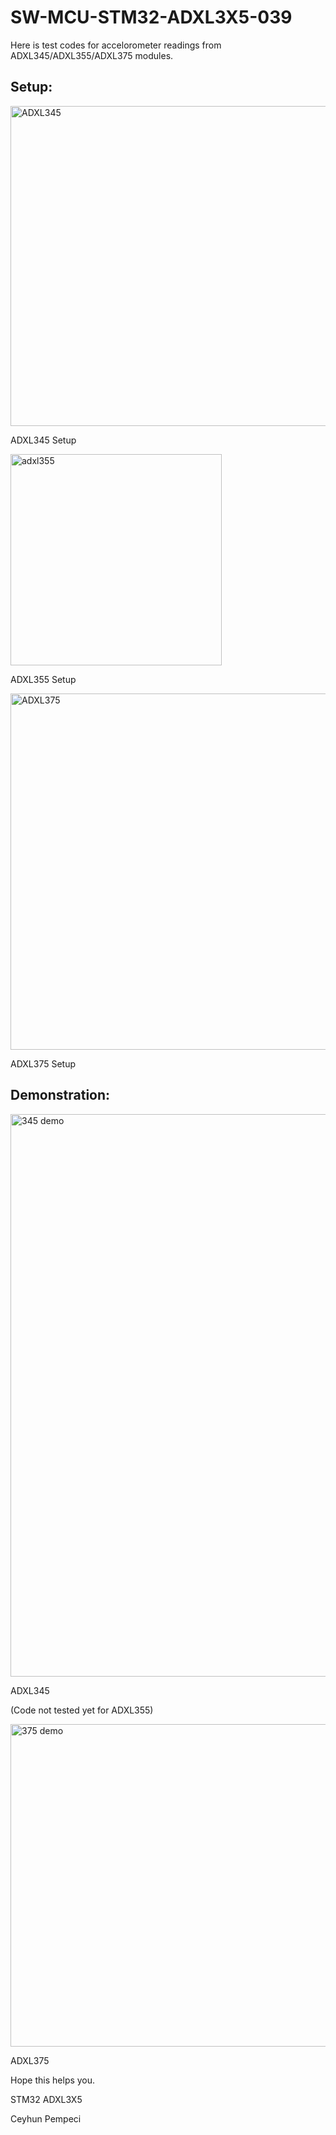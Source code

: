 # SW-MCU-STM32-ADXL3X5-039

Here is test codes for accelorometer readings from ADXL345/ADXL355/ADXL375	modules.

## Setup:

<img width="512" alt="ADXL345" src="https://github.com/user-attachments/assets/1a9e7138-ac88-46d1-b7b5-3a332cc78ee8" />

ADXL345 Setup

<img width="338" alt="adxl355" src="https://github.com/user-attachments/assets/48cef203-fbab-4022-9486-ec30cc36b44c" />

ADXL355 Setup

<img width="570" alt="ADXL375" src="https://github.com/user-attachments/assets/308ad04a-4f9f-468f-b9a0-fd3683107b84" />

ADXL375 Setup

## Demonstration:

<img width="900" alt="345 demo" src="https://github.com/user-attachments/assets/99f4e43d-ae57-4b44-90c2-d3c6adcdc58b" />

ADXL345

(Code not tested yet for ADXL355)	

<img width="516" alt="375 demo" src="https://github.com/user-attachments/assets/d7b2f7be-e948-4263-a0d7-aa42b16da478" />


ADXL375


Hope this helps you.

STM32 ADXL3X5

Ceyhun Pempeci

